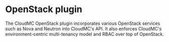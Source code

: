 # OpenStack plugin

The CloudMC OpenStack plugin incorporates various OpenStack services such as Nova and Neutron into CloudMC's API. It also enforces CloudMC's environment-centric multi-tenancy model and RBAC over top of OpenStack.